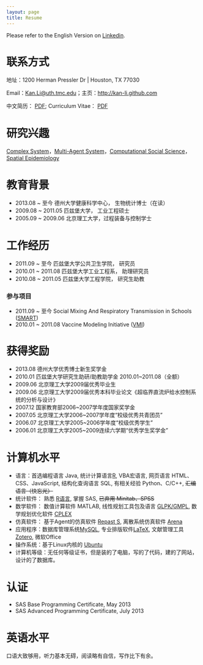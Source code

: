 ```yaml
---
layout: page
title: Resume
---
```


Please refer to the English Version on [Linkedin](http://www.linkedin.com/pub/kan-li/16/401/a33/).

# 联系方式

地址：1200 Herman Pressler Dr | Houston, TX 77030 

Email：Kan.Li@uth.tmc.edu；主页：<http://kan-li.github.com>

中文简历： [PDF](/Kan_CV.pdf/);  Curriculum Vitae： [PDF](https://www.dropbox.com/s/bxgt1k2vbpcfj2p/Kan_CV.pdf)

# 研究兴趣

[Complex System](http://en.wikipedia.org/wiki/Complex_system)，[Multi-Agent System](http://en.wikipedia.org/wiki/Multi-agent_system)，[Computational Social Science](http://computationalsocialscience.org/)，[Spatial Epidemiology](http://en.wikipedia.org/wiki/Spatial_epidemiology)


# 教育背景

- 2013.08 ~ 至今    德州大学健康科学中心， 生物统计博士（在读）
- 2009.08 ~ 2011.05 匹兹堡大学，  工业工程硕士
- 2005.09 ~ 2009.06 北京理工大学，过程装备与控制学士

# 工作经历

- 2011.09 ~ 至今     匹兹堡大学公共卫生学院，  研究员
- 2010.01 ~ 2011.08  匹兹堡大学工业工程系，    助理研究员
- 2010.08 ~ 2011.05  匹兹堡大学工程学院，      研究生助教

### 参与项目

- 2011.09 ~ 至今     Social Mixing And Respiratory Transmission in Schools ([SMART](http://www.smart.pitt.edu/))
- 2010.01 ~ 2011.08  Vaccine Modeling Initiative ([VMI](https://vaccinemodeling.org/))

# 获得奖励

- 2013.08 德州大学优秀博士新生奖学金
- 2010.01 匹兹堡大学研究生助研/助教助学金 2010.01~2011.08（全额）
- 2009.06 北京理工大学2009届优秀毕业生
- 2009.06 北京理工大学2009届优秀本科毕业论文《超临界直流炉给水控制系统的分析与设计》
- 2007.12 国家教育部2006~2007学年度国家奖学金
- 2007.05 北京理工大学2006~2007学年度“校级优秀共青团员”
- 2006.07 北京理工大学2005~2006学年度“校级优秀学生”
- 2006.01 北京理工大学2005~2009连续六学期“优秀学生奖学金”


# 计算机水平

- 语言：首选编程语言 Java, 统计计算语言[R](http://www.r-project.org/), VBA宏语言, 网页语言 HTML、CSS、JavaScript, 结构化查询语言 SQL, 有相关经验 Python、C/C++, <del> 汇编语言（快忘光）</del>
- 统计软件： 熟悉 [R语言](http://www.r-project.org/), 掌握 SAS, <del> 已弃用 Minitab、SPSS </del>
- 数学软件： 数值计算软件 MATLAB, 线性规划工具包及语言 [GLPK/GMPL](http://en.wikipedia.org/wiki/GNU_Linear_Programming_Kit), 数学规划优化软件 [CPLEX](http://en.wikipedia.org/wiki/CPLEX)
- 仿真软件： 基于Agent的仿真软件 [Repast S](http://repast.sourceforge.net/index.html), 离散系统仿真软件 [Arena](http://www.arenasimulation.com/Arena_Home.aspx)
- 应用程序：数据库管理系统[MySQL](http://www.mysql.com/), 专业排版软件[LaTeX](http://www.latex-project.org/), 文献管理工具 [Zotero](http://www.zotero.org), 微软Office
- 操作系统：基于Linux内核的 [Ubuntu](http://www.ubuntu.com/)
- 计算机等级：无任何等级证书，但是装的了电脑，写的了代码，建的了网站，设计的了数据库。

# 认证

- SAS Base Programming Certificate,	 May 2013
- SAS Advanced Programming Certificate,  July 2013

# 英语水平

口语大致够用，听力基本无碍，阅读略有自信，写作比下有余。


